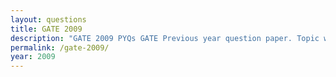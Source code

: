 ```yaml
---
layout: questions
title: GATE 2009
description: "GATE 2009 PYQs GATE Previous year question paper. Topic wise gate questions."
permalink: /gate-2009/
year: 2009
---
```


